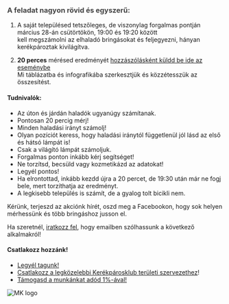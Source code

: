 <script>
	import Popup from '$lib/Popup.svelte';
	import Icon from '$lib/Icon.svelte';
</script>

<Popup type=help>

### A feladat nagyon rövid és egyszerű:

1. A saját településed tetszőleges, de viszonylag forgalmas pontján<br><time datetime="2024-03-28T19:00:00">március&nbsp;28-án&nbsp;csütörtökön, 19:00 és 19:20 között</time><br>kell megszámolni az elhaladó bringásokat és feljegyezni, hányan kerékpároztak kivilágítva.

2. **20 perces** mérésed eredményét [<Icon icon=fa:facebook-square /> hozzászólásként küldd be ide az eseménybe](https://www.facebook.com/events/761231492612332/?active_tab=discussion)<br>Mi táblázatba és infografikába szerkesztjük és közzétesszük az összesítést.

#### Tudnivalók:

- Az úton és járdán haladók ugyanúgy számítanak.
- Pontosan <time datetime="PT0H20M">20 percig</time> mérj!
- Minden haladási irányt számolj!
- Olyan pozíciót keress, hogy haladási iránytól függetlenül jól lásd az első és hátsó lámpát is!
- Csak a világító lámpát számoljuk.
- Forgalmas ponton inkább kérj segítséget!
- Ne torzítsd, becsüld vagy kozmetikázd az adatokat!
- Legyél pontos!
- Ha elrontottad, inkább kezdd újra a 20 percet, de <time datetime="19:30">19:30</time> után már ne fogj bele, mert torzíthatja az eredményt.
- A legkisebb település is számít, de a gyalog tolt bicikli nem.

Kérünk, terjeszd az akciónk hírét, oszd meg a Facebookon, hogy sok helyen mérhessünk és több bringáshoz jusson el.

Ha szeretnél, [iratkozz fel](https://forms.gle/ZUV2H4FiXehfxhMN9), hogy emailben szólhassunk a következő alkalmakról!

#### Csatlakozz hozzánk!

- [Legyél tagunk!](https://kerekparosklub.hu/tag-regisztracio)
- [Csatlakozz a legközelebbi Kerékpárosklub területi szervezethez](https://kerekparosklub.hu/teruleti-szervezetek)!
- [Támogasd a munkánkat adód 1%-ával!](https://kerekparosklub.hu/1)

<img src="/mklogo.png" alt="MK logo">

</Popup>

<style>
  h3 {
    color: #444;
  }
  img { /* MK logo */
    margin: auto;
    display: block;
    min-width: calc(10 * var(--font));
  }
  a, a:visited {
    color: var(--link);
  }
</style>

